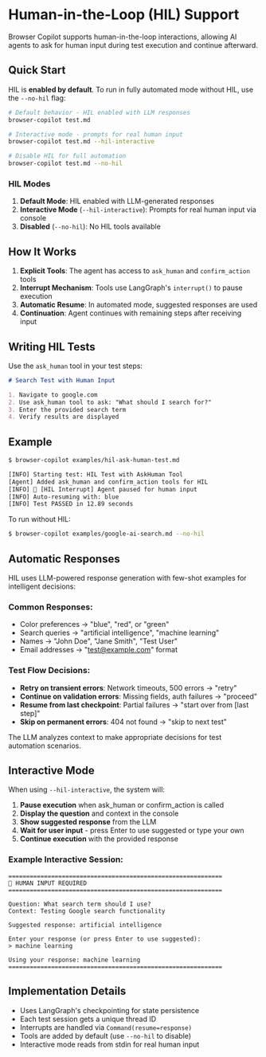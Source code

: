 # Human-in-the-Loop (HIL) Support

Browser Copilot supports human-in-the-loop interactions, allowing AI agents to ask for human input during test execution and continue afterward.

## Quick Start

HIL is **enabled by default**. To run in fully automated mode without HIL, use the `--no-hil` flag:

```bash
# Default behavior - HIL enabled with LLM responses
browser-copilot test.md

# Interactive mode - prompts for real human input
browser-copilot test.md --hil-interactive

# Disable HIL for full automation
browser-copilot test.md --no-hil
```

### HIL Modes

1. **Default Mode**: HIL enabled with LLM-generated responses
2. **Interactive Mode** (`--hil-interactive`): Prompts for real human input via console
3. **Disabled** (`--no-hil`): No HIL tools available

## How It Works

1. **Explicit Tools**: The agent has access to `ask_human` and `confirm_action` tools
2. **Interrupt Mechanism**: Tools use LangGraph's `interrupt()` to pause execution
3. **Automatic Resume**: In automated mode, suggested responses are used
4. **Continuation**: Agent continues with remaining steps after receiving input

## Writing HIL Tests

Use the `ask_human` tool in your test steps:

```markdown
# Search Test with Human Input

1. Navigate to google.com
2. Use ask_human tool to ask: "What should I search for?"
3. Enter the provided search term
4. Verify results are displayed
```

## Example

```bash
$ browser-copilot examples/hil-ask-human-test.md

[INFO] Starting test: HIL Test with AskHuman Tool
[Agent] Added ask_human and confirm_action tools for HIL
[INFO] 🔄 [HIL Interrupt] Agent paused for human input
[INFO] Auto-resuming with: blue
[INFO] Test PASSED in 12.89 seconds
```

To run without HIL:
```bash
$ browser-copilot examples/google-ai-search.md --no-hil
```

## Automatic Responses

HIL uses LLM-powered response generation with few-shot examples for intelligent decisions:

### Common Responses:
- Color preferences → "blue", "red", or "green"
- Search queries → "artificial intelligence", "machine learning"
- Names → "John Doe", "Jane Smith", "Test User"
- Email addresses → "test@example.com" format

### Test Flow Decisions:
- **Retry on transient errors**: Network timeouts, 500 errors → "retry"
- **Continue on validation errors**: Missing fields, auth failures → "proceed"
- **Resume from last checkpoint**: Partial failures → "start over from [last step]"
- **Skip on permanent errors**: 404 not found → "skip to next test"

The LLM analyzes context to make appropriate decisions for test automation scenarios.

## Interactive Mode

When using `--hil-interactive`, the system will:

1. **Pause execution** when ask_human or confirm_action is called
2. **Display the question** and context in the console
3. **Show suggested response** from the LLM
4. **Wait for user input** - press Enter to use suggested or type your own
5. **Continue execution** with the provided response

### Example Interactive Session:

```
============================================================
🤔 HUMAN INPUT REQUIRED
============================================================

Question: What search term should I use?
Context: Testing Google search functionality

Suggested response: artificial intelligence

Enter your response (or press Enter to use suggested):
> machine learning

Using your response: machine learning
============================================================
```

## Implementation Details

- Uses LangGraph's checkpointing for state persistence
- Each test session gets a unique thread ID
- Interrupts are handled via `Command(resume=response)`
- Tools are added by default (use `--no-hil` to disable)
- Interactive mode reads from stdin for real human input